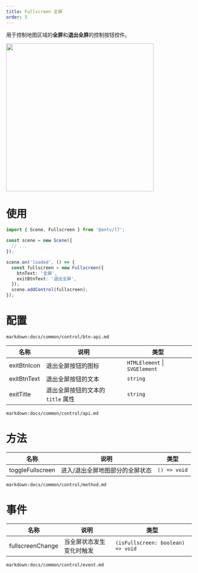 ```yaml
---
title: Fullscreen 全屏
order: 5
---
```


用于控制地图区域的**全屏**和**退出全屏**的控制按钮控件。

<img src="https://gw.alipayobjects.com/mdn/rms_816329/afts/img/A*CcOXRqK5ARgAAAAAAAAAAAAAARQnAQ" width="400"/>

# 使用

```ts
import { Scene, Fullscreen } from '@antv/l7';

const scene = new Scene({
  // ...
});

scene.on('loaded', () => {
  const fullscreen = new Fullscreen({
    btnText: '全屏',
    exitBtnText: '退出全屏',
  });
  scene.addControl(fullscreen);
});
```

# 配置

`markdown:docs/common/control/btn-api.md`

| 名称        | 说明                              | 类型                              |
| ----------- | --------------------------------- | --------------------------------- |
| exitBtnIcon | 退出全屏按钮的图标                | `HTMLElement` &#124; `SVGElement` |
| exitBtnText | 退出全屏按钮的文本                | `string`                          |
| exitTitle   | 退出全屏按钮的文本的 `title` 属性 | `string`                          |

`markdown:docs/common/control/api.md`

# 方法

| 名称             | 说明                            | 类型         |
| ---------------- | ------------------------------- | ------------ |
| toggleFullscreen | 进入/退出全屏地图部分的全屏状态 | `() => void` |

`markdown:docs/common/control/method.md`

# 事件

| 名称             | 说明                     | 类型                              |
| ---------------- | ------------------------ | --------------------------------- |
| fullscreenChange | 当全屏状态发生变化时触发 | `(isFullscreen: boolean) => void` |

`markdown:docs/common/control/event.md`
